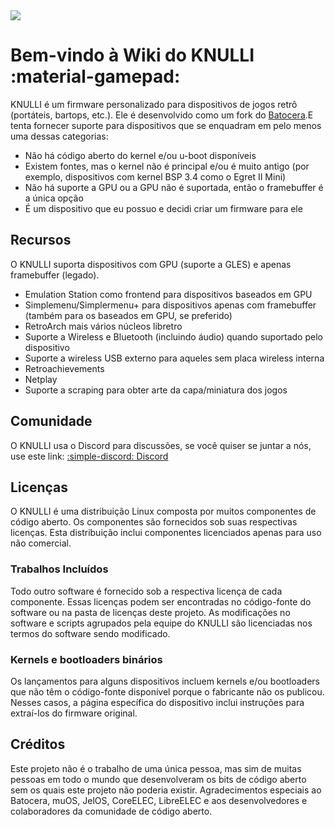 <div class="preview-container">
  <img class="off-glb" src="_inc/images/knulli-booting-up.png"/>
</div>

# Bem-vindo à Wiki do KNULLI :material-gamepad:

KNULLI é um firmware personalizado para dispositivos de jogos retrô (portáteis, bartops, etc.). Ele é desenvolvido como um fork do [Batocera](https://batocera.org).E tenta fornecer suporte para dispositivos que se enquadram em pelo menos uma dessas categorias:

* Não há código aberto do kernel e/ou u-boot disponíveis
* Existem fontes, mas o kernel não é principal e/ou é muito antigo (por exemplo, dispositivos com kernel BSP 3.4 como o Egret II Mini)
* Não há suporte a GPU ou a GPU não é suportada, então o framebuffer é a única opção
* É um dispositivo que eu possuo e decidi criar um firmware para ele

## Recursos

O KNULLI suporta dispositivos com GPU (suporte a GLES) e apenas framebuffer (legado).

* Emulation Station como frontend para dispositivos baseados em GPU
* Simplemenu/Simplermenu+ para dispositivos apenas com framebuffer (também para os baseados em GPU, se preferido)
* RetroArch mais vários núcleos libretro
* Suporte a Wireless e Bluetooth (incluindo áudio) quando suportado pelo dispositivo
* Suporte a wireless USB externo para aqueles sem placa wireless interna
* Retroachievements
* Netplay
* Suporte a scraping para obter arte da capa/miniatura dos jogos

## Comunidade

O KNULLI usa o Discord para discussões, se você quiser se juntar a nós, use este link: [:simple-discord: Discord](https://discord.gg/HXPS3DAeeB)

## Licenças

O KNULLI é uma distribuição Linux composta por muitos componentes de código aberto. Os componentes são fornecidos sob suas respectivas licenças. Esta distribuição inclui componentes licenciados apenas para uso não comercial.

### Trabalhos Incluídos
Todo outro software é fornecido sob a respectiva licença de cada componente. Essas licenças podem ser encontradas no código-fonte do software ou na pasta de licenças deste projeto. As modificações no software e scripts agrupados pela equipe do KNULLI são licenciadas nos termos do software sendo modificado.

### Kernels e bootloaders binários

Os lançamentos para alguns dispositivos incluem kernels e/ou bootloaders que não têm o código-fonte disponível porque o fabricante não os publicou. Nesses casos, a página específica do dispositivo inclui instruções para extraí-los do firmware original.

## Créditos

Este projeto não é o trabalho de uma única pessoa, mas sim de muitas pessoas em todo o mundo que desenvolveram os bits de código aberto sem os quais este projeto não poderia existir. Agradecimentos especiais ao Batocera, muOS, JelOS, CoreELEC, LibreELEC e aos desenvolvedores e colaboradores da comunidade de código aberto.
